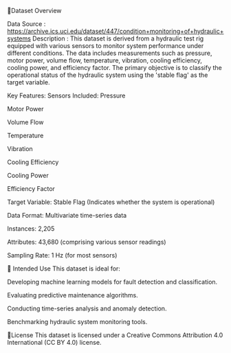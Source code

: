 📘Dataset Overview

Data Source : https://archive.ics.uci.edu/dataset/447/condition+monitoring+of+hydraulic+systems
Description : This dataset is derived from a hydraulic test rig equipped with various sensors to monitor system performance under different conditions. The data includes measurements such as pressure, motor power, volume flow, temperature, vibration, cooling efficiency, cooling power, and efficiency factor. The primary objective is to classify the operational status of the hydraulic system using the 'stable flag' as the target variable.

Key Features:
Sensors Included:
Pressure

Motor Power

Volume Flow

Temperature

Vibration

Cooling Efficiency

Cooling Power

Efficiency Factor

Target Variable: Stable Flag (Indicates whether the system is operational)

Data Format: Multivariate time-series data

Instances: 2,205

Attributes: 43,680 (comprising various sensor readings)

Sampling Rate: 1 Hz (for most sensors)


🧪 Intended Use
This dataset is ideal for:

Developing machine learning models for fault detection and classification.

Evaluating predictive maintenance algorithms.

Conducting time-series analysis and anomaly detection.

Benchmarking hydraulic system monitoring tools.



📄License
This dataset is licensed under a Creative Commons Attribution 4.0 International (CC BY 4.0) license.



